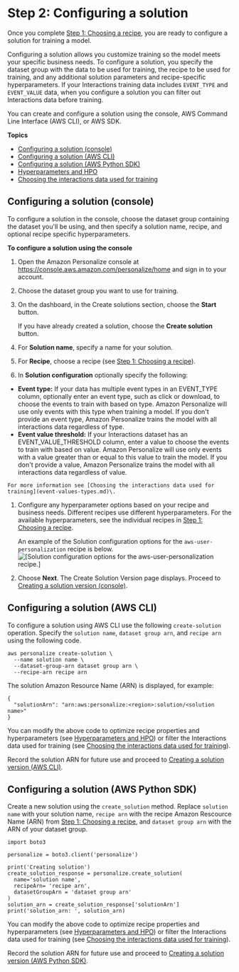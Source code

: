 # Step 2: Configuring a solution<a name="customizing-solution-config"></a>

 Once you complete [Step 1: Choosing a recipe](working-with-predefined-recipes.md), you are ready to configure a solution for training a model\. 

 Configuring a solution allows you customize training so the model meets your specific business needs\. To configure a solution, you specify the dataset group with the data to be used for training, the recipe to be used for training, and any additional solution parameters and recipe\-specific hyperparameters\. If your Interactions training data includes `EVENT_TYPE` and `EVENT_VALUE` data, when you configure a solution you can filter out Interactions data before training\. 

 You can create and configure a solution using the console, AWS Command Line Interface \(AWS CLI\), or AWS SDK\. 

**Topics**
+ [Configuring a solution \(console\)](#configure-solution-console)
+ [Configuring a solution \(AWS CLI\)](#configure-solution-cli)
+ [Configuring a solution \(AWS Python SDK\)](#configure-solution-sdk)
+ [Hyperparameters and HPO](customizing-solution-config-hpo.md)
+ [Choosing the interactions data used for training](event-values-types.md)

## Configuring a solution \(console\)<a name="configure-solution-console"></a>

 To configure a solution in the console, choose the dataset group containing the dataset you'll be using, and then specify a solution name, recipe, and optional recipe specific hyperparameters\. 

**To configure a solution using the console**

1. Open the Amazon Personalize console at [https://console\.aws\.amazon\.com/personalize/home](https://console.aws.amazon.com/personalize/home) and sign in to your account\.

1. Choose the dataset group you want to use for training\.

1. On the dashboard, in the Create solutions section, choose the **Start** button\. 

    If you have already created a solution, choose the **Create solution** button\. 

1. For **Solution name**, specify a name for your solution\.

1. For **Recipe**, choose a recipe \(see [Step 1: Choosing a recipe](working-with-predefined-recipes.md)\)\. 

1.  In **Solution configuration** optionally specify the following: 
   +  **Event type:** If your data has multiple event types in an EVENT\_TYPE column, optionally enter an event type, such as click or download, to choose the events to train with based on type\. Amazon Personalize will use only events with this type when training a model\. If you don't provide an event type, Amazon Personalize trains the model with all interactions data regardless of type\. 
   +  **Event value threshold:** If your Interactions dataset has an EVENT\_VALUE\_THRESHOLD column, enter a value to choose the events to train with based on value\. Amazon Personalize will use only events with a value greater than or equal to this value to train the model\. If you don't provide a value, Amazon Personalize trains the model with all interactions data regardless of value\. 

    For more information see [Choosing the interactions data used for training](event-values-types.md)\. 

1. Configure any hyperparameter options based on your recipe and business needs\. Different recipes use different hyperparameters\. For the available hyperparameters, see the individual recipes in [Step 1: Choosing a recipe](working-with-predefined-recipes.md)\. 

    An example of the Solution configuration options for the `aws-user-personalization` recipe is below\.   
![\[Solution configuration options for the aws-user-personalization recipe.\]](http://docs.aws.amazon.com/personalize/latest/dg/images/user-personalization-solution-configuration.png)

1. Choose **Next**\. The Create Solution Version page displays\. Proceed to [Creating a solution version \(console\)](creating-a-solution-version.md#create-solution-version-console)\.

## Configuring a solution \(AWS CLI\)<a name="configure-solution-cli"></a>

 To configure a solution using AWS CLI use the following `create-solution` operation\. Specify the `solution name`, `dataset group arn`, and `recipe arn` using the following code\. 

```
aws personalize create-solution \
  --name solution name \
  --dataset-group-arn dataset group arn \
  --recipe-arn recipe arn
```

The solution Amazon Resource Name \(ARN\) is displayed, for example:

```
{
  "solutionArn": "arn:aws:personalize:<region>:solution/<solution name>"
}
```

You can modify the above code to optimize recipe properties and hyperparameters \(see [Hyperparameters and HPO](customizing-solution-config-hpo.md)\) or filter the Interactions data used for training \(see [Choosing the interactions data used for training](event-values-types.md)\)\.

Record the solution ARN for future use and proceed to [Creating a solution version \(AWS CLI\)](creating-a-solution-version.md#create-solution-version-cli)\.

## Configuring a solution \(AWS Python SDK\)<a name="configure-solution-sdk"></a>

Create a new solution using the `create_solution` method\. Replace `solution name` with your solution name, `recipe arn` with the recipe Amazon Rescource Name \(ARN\) from [Step 1: Choosing a recipe](working-with-predefined-recipes.md), and `dataset group arn` with the ARN of your dataset group\.

```
import boto3

personalize = boto3.client('personalize')

print('Creating solution')
create_solution_response = personalize.create_solution(
  name='solution name', 
  recipeArn= 'recipe arn', 
  datasetGroupArn = 'dataset group arn'
)
solution_arn = create_solution_response['solutionArn']
print('solution_arn: ', solution_arn)
```

You can modify the above code to optimize recipe properties and hyperparameters \(see [Hyperparameters and HPO](customizing-solution-config-hpo.md)\) or filter the Interactions data used for training \(see [Choosing the interactions data used for training](event-values-types.md)\)\.

Record the solution ARN for future use and proceed to [Creating a solution version \(AWS Python SDK\)](creating-a-solution-version.md#create-solution-version-sdk)\.